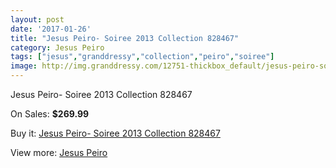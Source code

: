 ```yaml
---
layout: post
date: '2017-01-26'
title: "Jesus Peiro- Soiree 2013 Collection 828467"
category: Jesus Peiro
tags: ["jesus","granddressy","collection","peiro","soiree"]
image: http://img.granddressy.com/12751-thickbox_default/jesus-peiro-soiree-2013-collection-828467.jpg
---
```

Jesus Peiro- Soiree 2013 Collection 828467

On Sales: **$269.99**
<a href="https://www.granddressy.com/en/jesus-peiro/11830-jesus-peiro-soiree-2013-collection-828467.html"><amp-img layout="responsive" width="600" height="600" src="//img.granddressy.com/12751-thickbox_default/jesus-peiro-soiree-2013-collection-828467.jpg" alt="Jesus Peiro- Soiree 2013 Collection 828467 0" /></a>

Buy it: [Jesus Peiro- Soiree 2013 Collection 828467](https://www.granddressy.com/en/jesus-peiro/11830-jesus-peiro-soiree-2013-collection-828467.html "Jesus Peiro- Soiree 2013 Collection 828467")

View more: [Jesus Peiro](https://www.granddressy.com/en/76-jesus-peiro "Jesus Peiro")